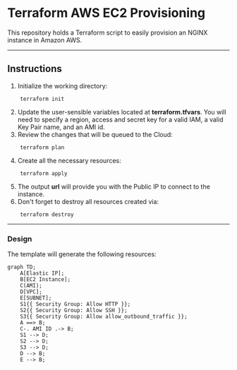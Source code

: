 # Terraform AWS EC2 Provisioning

This repository holds a Terraform script to easily provision an NGINX instance in Amazon AWS.

---

## Instructions

1. Initialize the working directory:
```
    terraform init
```
2. Update the user-sensible variables located at **terraform.tfvars**. You will need to specify a region, access and secret key for a valid IAM, a valid Key Pair name, and an AMI id.
3. Review the changes that will be queued to the Cloud:
```
    terraform plan
```
4. Create all the necessary resources:
```
    terraform apply
```
5. The output **url** will provide you with the Public IP to connect to the instance.
6. Don't forget to destroy all resources created via:
```
    terraform destroy
```

---

### Design

The template will generate the following resources:

```mermaid
graph TD;
    A[Elastic IP];
    B[EC2 Instance];
    C(AMI);
    D[VPC];
    E[SUBNET];
    S1{{ Security Group: Allow HTTP }};
    S2{{ Security Group: Allow SSH }};
    S3{{ Security Group: Allow allow_outbound_traffic }};
    A ==> B;
    C-. AMI ID .-> B;
    S1 --> D;
    S2 --> D;
    S3 --> D;
    D --> B;
    E --> B;
```

